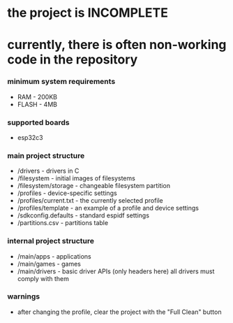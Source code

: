 # the project is INCOMPLETE
# currently, there is often non-working code in the repository

### minimum system requirements
* RAM    - 200KB
* FLASH  - 4MB

### supported boards
* esp32c3

### main project structure
* /drivers               - drivers in C
* /filesystem            - initial images of filesystems
* /filesystem/storage    - changeable filesystem partition
* /profiles              - device-specific settings
* /profiles/current.txt  - the currently selected profile
* /profiles/template     - an example of a profile and device settings
* /sdkconfig.defaults    - standard espidf settings
* /partitions.csv        - partitions table

### internal project structure
* /main/apps             - applications
* /main/games            - games
* /main/drivers          - basic driver APIs (only headers here) all drivers must comply with them

### warnings
* after changing the profile, clear the project with the "Full Clean" button